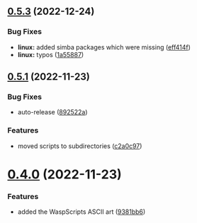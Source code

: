 ## [0.5.3](https://github.com/Torwent/wasp-setup/compare/v0.5.2...v0.5.3) (2022-12-24)


### Bug Fixes

* **linux:** added simba packages which were missing ([eff414f](https://github.com/Torwent/wasp-setup/commit/eff414f8502edfa2c70f6d674a5490d817f7dd37))
* **linux:** typos ([1a55887](https://github.com/Torwent/wasp-setup/commit/1a558878680b7da22e9b541a48a814ff25656ae2))



## [0.5.1](https://github.com/Torwent/wasp-setup/compare/v0.5.0...v0.5.1) (2022-11-23)


### Bug Fixes

* auto-release ([892522a](https://github.com/Torwent/wasp-setup/commit/892522ac45e60be93fdc013deef933ccc34d8ea4))


### Features

* moved scripts to subdirectories ([c2a0c97](https://github.com/Torwent/wasp-setup/commit/c2a0c978aa4830a0e8d66a76a04907962929ccde))



# [0.4.0](https://github.com/Torwent/wasp-setup/compare/v0.3.6...v0.4.0) (2022-11-23)


### Features

* added the WaspScripts ASCII art ([9381bb6](https://github.com/Torwent/wasp-setup/commit/9381bb66ad509807092097db0f656e66d41429e0))




